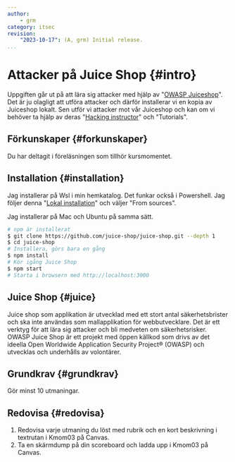 ```yaml
---
author:
    - grm
category: itsec
revision:
    "2023-10-17": (A, grm) Initial release.
...
```


Attacker på Juice Shop {#intro}
==================================

Uppgiften går ut på att lära sig attacker med hjälp av "[OWASP Juiceshop](https://owasp.org/www-project-juice-shop/#)". Det är ju olagligt att utföra attacker och därför installerar vi en kopia av Juiceshop lokalt. Sen utför vi attacker mot vår Juiceshop och kan om vi behöver ta hjälp av deras "[Hacking instructor](https://pwning.owasp-juice.shop/companion-guide/latest/part1/challenges.html#_hacking_instructor)" och "Tutorials".

<!--more-->

Förkunskaper {#forkunskaper}
-----------------------------

Du har deltagit i föreläsningen som tillhör kursmomentet.

Installation {#installation}
-----------------------------

Jag installerar på Wsl i min hemkatalog. Det funkar också i Powershell. Jag följer denna "[Lokal installation](https://pwning.owasp-juice.shop/companion-guide/latest/part1/running.html#_local_installation)" och väljer "From sources". 

Jag installerar på Mac och Ubuntu på samma sätt.

```bash
# npm är installerat
$ git clone https://github.com/juice-shop/juice-shop.git --depth 1
$ cd juice-shop
# Installera, görs bara en gång
$ npm install
# Kör igång Juice Shop
$ npm start
# Starta i browsern med http://localhost:3000
```

Juice Shop {#juice}
-----------------------------

Juice shop som applikation är utvecklad med ett stort antal säkerhetsbrister och ska inte användas som mallapplikation för webbutvecklare. Det är ett verktyg för att lära sig attacker och bli medveten om säkerhetsrisker. OWASP Juice Shop är ett projekt med öppen källkod som drivs av det ideella Open Worldwide Application Security Project® (OWASP) och utvecklas och underhålls av volontärer.



Grundkrav {#grundkrav}
-----------------------------

Gör minst 10 utmaningar.


Redovisa {#redovisa}
-----------------------

1. Redovisa varje utmaning du löst med rubrik och en kort beskrivning i textrutan i Kmom03 på Canvas.
1. Ta en skärmdump på din scoreboard och ladda upp i Kmom03 på Canvas.
